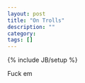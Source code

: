 ```yaml
---
layout: post
title: "On Trolls"
description: ""
category: 
tags: []
---
```

{% include JB/setup %}

Fuck em
